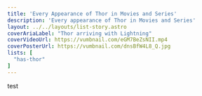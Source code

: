 ```yaml
---
title: 'Every Appearance of Thor in Movies and Series'
description: 'Every appearance of Thor in Movies and Series'
layout: ../../layouts/list-story.astro
coverAriaLabel: "Thor arriving with Lightning"
coverVideoUrl: https://vumbnail.com/eGM7BeZsNII.mp4
coverPosterUrl: https://vumbnail.com/dnsBfW4L8_Q.jpg
lists: [
  "has-thor"
]
---
```


test

